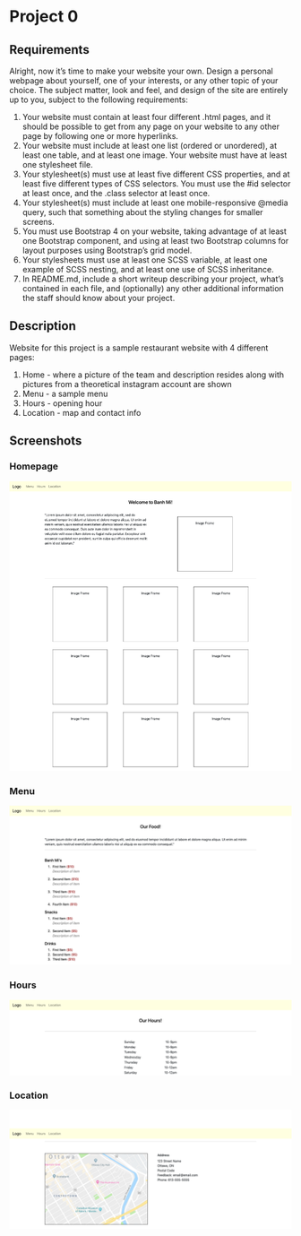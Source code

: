 # Project 0

## Requirements
Alright, now it’s time to make your website your own. Design a personal webpage about yourself, one of your interests, or any other topic of your choice. The subject matter, look and feel, and design of the site are entirely up to you, subject to the following requirements:

1. Your website must contain at least four different .html pages, and it should be possible to get from any page on your website to any other page by following one or more hyperlinks.
2. Your website must include at least one list (ordered or unordered), at least one table, and at least one image.
Your website must have at least one stylesheet file.
3. Your stylesheet(s) must use at least five different CSS properties, and at least five different types of CSS selectors. You must use the #id selector at least once, and the .class selector at least once.
4. Your stylesheet(s) must include at least one mobile-responsive @media query, such that something about the styling changes for smaller screens.
5. You must use Bootstrap 4 on your website, taking advantage of at least one Bootstrap component, and using at least two Bootstrap columns for layout purposes using Bootstrap’s grid model.
6. Your stylesheets must use at least one SCSS variable, at least one example of SCSS nesting, and at least one use of SCSS inheritance.
7. In README.md, include a short writeup describing your project, what’s contained in each file, and (optionally) any other additional information the staff should know about your project.

## Description
Website for this project is a sample restaurant website with 4 different pages:
1. Home - where a picture of the team and description resides along with pictures from a theoretical instagram account are shown
2. Menu - a sample menu
3. Hours - opening hour
4. Location - map and contact info

## Screenshots

### Homepage
![Image of index.html](https://github.com/c-huynh/cs50_web/blob/project0_cleanup/project0/screenshots/project0_index.png)

### Menu
![Image of menu.html](https://github.com/c-huynh/cs50_web/blob/project0_cleanup/project0/screenshots/project0_menu.png)

### Hours
![Image of hours.html](https://github.com/c-huynh/cs50_web/blob/project0_cleanup/project0/screenshots/project0_hours.png)

### Location
![Image of location.html](https://github.com/c-huynh/cs50_web/blob/project0_cleanup/project0/screenshots/project0_location.png)
